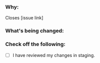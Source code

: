 ### Why:

Closes [issue link]

<!-- If there's an existing issue for your change, please link to it. -->

### What's being changed:

<!-- Share artifacts of the changes, be they code snippets, GIFs or screenshots; whatever shares the most context. -->

### Check off the following:

- [ ] I have reviewed my changes in staging.
